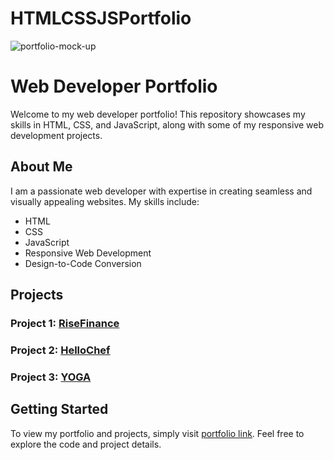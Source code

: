 # HTMLCSSJSPortfolio

![portfolio-mock-up](https://github.com/DOSSA-HASAN/HTMLCSSJSProfolio/assets/161303408/f12cfc05-a7e9-4d53-920b-0c01389fae33)

# Web Developer Portfolio

Welcome to my web developer portfolio! This repository showcases my skills in HTML, CSS, and JavaScript, along with some of my responsive web development projects.

## About Me

I am a passionate web developer with expertise in creating seamless and visually appealing websites. My skills include:

- HTML
- CSS
- JavaScript
- Responsive Web Development
- Design-to-Code Conversion

## Projects

### Project 1: [RiseFinance](https://dossa-hasan.github.io/RiseFinance/)

### Project 2: [HelloChef](https://dossa-hasan.github.io/HelloChef/)

### Project 3: [YOGA](https://dossa-hasan.github.io/Yoga/)

## Getting Started

To view my portfolio and projects, simply visit [portfolio link](https://dossa-hasan.github.io/HTMLCSSJSProfolio/). Feel free to explore the code and project details.
